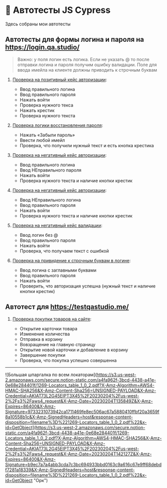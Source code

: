 # 🐯 Автотесты JS Cypress

Здесь собраны мои автотесты

## Автотесты для формы логина и пароля на https://login.qa.studio/
> Важно: у поля логин есть логика. Если не указать @ то после отправки логина и пароля получим ошибку валидации. Поле для ввода имейла на клиенте должны приводить к строчным буквам

1. [Проверка на позитивный кейс авторизации]():

    -  Ввод правильного логина
    -  Ввод правильного пароля
    -  Нажать войти
    -  Проверка нужного текса
    -  Нажать крестик
    -  Проверка нужного текста


2. [Проверка логики восстановления пароля]():

    - Нажать «Забыли пароль»
    - Ввести любой имейл
    - Проверка, что получили нужный текст и есть кнопка крестика

3. [Проверка на негативный кейс авторизации]():

    - Ввод правильного логина
    - Ввод НЕправильного пароля
    - Нажать войти
    - Проверка нужного текста и наличие кнопки крестик

4. [Проверка на негативный кейс авторизации]():

    - Ввод НЕправильного логина
    - Ввод правильного пароля
    - Нажать войти
    - Проверка нужного текста и наличие кнопки крестик

5. [Проверка на негативный кейс валидации]():

    - Ввод логин без @
    - Ввод правильного пароля
    - Нажать войти
    - Проверка, что получаем текст с ошибкой

6. [Проверка на привидение к строчным буквам в логине]():

    - Ввод логина с заглавными буквами
    - Ввод правильного пароля
    - Нажать войти
    - Проверить, что авторизация успешна (нужный текст и наличие кнопки крестик)

## Автотест для https://testqastudio.me/

1. [Проверка покупки товаров на сайте]():

    - Открытие карточки товара
    - Изменение количества
    - Отправка в корзину
    - Вовзращение на главную страницу
    - Открытие новой карточки и добавление в корзину
    - Завершение покупки
    - Проверка, что покупка успешно совершенна

____

![Большая шпаргалка по всем локаторам](https://s3.us-west-2.amazonaws.com/secure.notion-static.com/a4fa962f-3bcd-4438-a41e-0e68e284401f/1269-Locators_table_1_0_2.pdf?X-Amz-Algorithm=AWS4-HMAC-SHA256&X-Amz-Content-Sha256=UNSIGNED-PAYLOAD&X-Amz-Credential=AKIAT73L2G45EIPT3X45%2F20230204%2Fus-west-2%2Fs3%2Faws4_request&X-Amz-Date=20230204T135849Z&X-Amz-Expires=86400&X-Amz-Signature=9733231073942ca1711469fe8ec506ac67a5880410ffbf20a3659f8a10558b1c&X-Amz-SignedHeaders=host&response-content-disposition=filename%3D%221269-Locators_table_1_0_2.pdf%22&x-id=GetObject](https://s3.us-west-2.amazonaws.com/secure.notion-static.com/a4fa962f-3bcd-4438-a41e-0e68e284401f/1269-Locators_table_1_0_2.pdf?X-Amz-Algorithm=AWS4-HMAC-SHA256&X-Amz-Content-Sha256=UNSIGNED-PAYLOAD&X-Amz-Credential=AKIAT73L2G45EIPT3X45%2F20230204%2Fus-west-2%2Fs3%2Faws4_request&X-Amz-Date=20230204T142127Z&X-Amz-Expires=86400&X-Amz-Signature=b9ec7a7a4abb3cda7c3bc694933bbd0163c9a616c67e9ff68debdf7281a18339&X-Amz-SignedHeaders=host&response-content-disposition=filename%3D%221269-Locators_table_1_0_2.pdf%22&x-id=GetObject "Орк")
